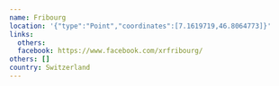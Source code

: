 ```yaml
---
name: Fribourg
location: '{"type":"Point","coordinates":[7.1619719,46.8064773]}'
links:
  others: 
  facebook: https://www.facebook.com/xrfribourg/
others: []
country: Switzerland
---
```

